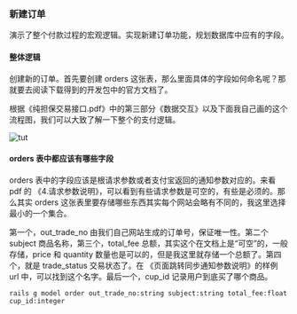 ### 新建订单

演示了整个付款过程的宏观逻辑。实现新建订单功能，规划数据库中应有的字段。

#### 整体逻辑

创建新的订单。首先要创建 orders 这张表，那么里面具体的字段如何命名呢？那就要去阅读下载得到的开发包中的官方文档了。

根据《纯担保交易接口.pdf》中的第三部分《数据交互》以及下面我自己画的这个流程图，我们可以大致了解一下整个的支付逻辑。

![tut](http://o86bpj665.bkt.clouddn.com/alipay/flow.png)

#### orders 表中都应该有哪些字段

orders 表中的字段应该是根请求参数或者支付宝返回的通知参数对应的。来看 pdf 的 《4.请求参数说明》，可以看到有些请求参数是可空的，有些是必须的。那么其实 orders 这张表里要存储哪些东西其实每个网站会略有不同的，我这里选择最小的一个集合。

第一个，out_trade_no 由我们自己网站生成的订单号，保证唯一性。第二个 subject 商品名称，第三个，total_fee 总额，其实这个在文档上是“可空”的，一般存储，price 和 quantity 数量也是可以的，但是我这里就存储一个总额了。第四个，就是 trade_status 交易状态了。在 《页面跳转同步通知参数说明》的样例 url 中，可以找到这个名字。最后一个，cup_id 记录用户到底买了哪个商品。

```
rails g model order out_trade_no:string subject:string total_fee:float cup_id:integer

```
